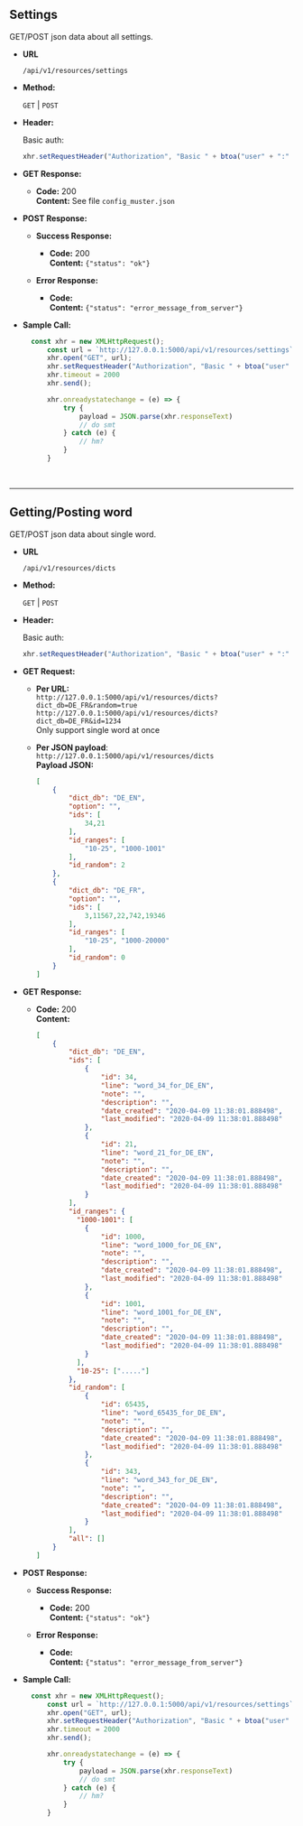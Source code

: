 **Settings**
----
  GET/POST json data about all settings.

* **URL**

  ``/api/v1/resources/settings``

* **Method:**

  `GET` | `POST`
  
* **Header:**
  
  Basic auth:
  ```javascript
  xhr.setRequestHeader("Authorization", "Basic " + btoa("user" + ":" + "password"))
  ```
* **GET Response:**

  * **Code:** 200 <br />
    **Content:** See file `config_muster.json`
 
* **POST Response:**
    * **Success Response:**

        * **Code:** 200 <br />
            **Content:** `{"status": "ok"}`
 
    * **Error Response:**

        * **Code:**  <br />
            **Content:** `{"status": "error_message_from_server"}`

* **Sample Call:**

  ```javascript
    const xhr = new XMLHttpRequest();
        const url = `http://127.0.0.1:5000/api/v1/resources/settings`
        xhr.open("GET", url);
        xhr.setRequestHeader("Authorization", "Basic " + btoa("user" + ":" + "password"))
        xhr.timeout = 2000
        xhr.send();

        xhr.onreadystatechange = (e) => {
            try {
                payload = JSON.parse(xhr.responseText)
                // do smt
            } catch (e) {
                // hm?
            }
        }
  ```
  <br>
----------------

**Getting/Posting word**
----
  GET/POST json data about single word.

* **URL**

  ``/api/v1/resources/dicts``

* **Method:**

  `GET` | `POST`
  
* **Header:**
  
  Basic auth:
  ```javascript
  xhr.setRequestHeader("Authorization", "Basic " + btoa("user" + ":" + "password"))
  ```
* **GET Request:**

  *  **Per URL:**<br>
      ``http://127.0.0.1:5000/api/v1/resources/dicts?dict_db=DE_FR&random=true``<br>
      ``http://127.0.0.1:5000/api/v1/resources/dicts?dict_db=DE_FR&id=1234``<br>
      Only support single word at once

  *  **Per JSON payload**:<br>
      ``http://127.0.0.1:5000/api/v1/resources/dicts``<br />
     **Payload JSON:**<br>
      ```json
      [
          {
              "dict_db": "DE_EN",
              "option": "",
              "ids": [
                  34,21
              ],
              "id_ranges": [
                  "10-25", "1000-1001"
              ],
              "id_random": 2
          },
          {
              "dict_db": "DE_FR",
              "option": "",
              "ids": [
                  3,11567,22,742,19346
              ],
              "id_ranges": [
                  "10-25", "1000-20000"
              ],
              "id_random": 0
          }
      ]
      ```

* **GET Response:**

  * **Code:** 200 <br />
    **Content:** <br>
    ``` json
    [
        {
            "dict_db": "DE_EN",
            "ids": [
                {
                    "id": 34,
                    "line": "word_34_for_DE_EN",
                    "note": "",
                    "description": "",
                    "date_created": "2020-04-09 11:38:01.888498",
                    "last_modified": "2020-04-09 11:38:01.888498"
                },
                {
                    "id": 21,
                    "line": "word_21_for_DE_EN",
                    "note": "",
                    "description": "",
                    "date_created": "2020-04-09 11:38:01.888498",
                    "last_modified": "2020-04-09 11:38:01.888498"
                }
            ],
            "id_ranges": {
              "1000-1001": [
                {
                    "id": 1000,
                    "line": "word_1000_for_DE_EN",
                    "note": "",
                    "description": "",
                    "date_created": "2020-04-09 11:38:01.888498",
                    "last_modified": "2020-04-09 11:38:01.888498"
                },
                {
                    "id": 1001,
                    "line": "word_1001_for_DE_EN",
                    "note": "",
                    "description": "",
                    "date_created": "2020-04-09 11:38:01.888498",
                    "last_modified": "2020-04-09 11:38:01.888498"
                }
              ],
              "10-25": ["....."]
            },
            "id_random": [
                {
                    "id": 65435,
                    "line": "word_65435_for_DE_EN",
                    "note": "",
                    "description": "",
                    "date_created": "2020-04-09 11:38:01.888498",
                    "last_modified": "2020-04-09 11:38:01.888498"
                },
                {
                    "id": 343,
                    "line": "word_343_for_DE_EN",
                    "note": "",
                    "description": "",
                    "date_created": "2020-04-09 11:38:01.888498",
                    "last_modified": "2020-04-09 11:38:01.888498"
                }
            ],
            "all": []
        }
    ]
    ```
 
* **POST Response:**
    * **Success Response:**

        * **Code:** 200 <br />
            **Content:** `{"status": "ok"}`
 
    * **Error Response:**

        * **Code:**  <br />
            **Content:** `{"status": "error_message_from_server"}`

* **Sample Call:**

  ```javascript
    const xhr = new XMLHttpRequest();
        const url = `http://127.0.0.1:5000/api/v1/resources/settings`
        xhr.open("GET", url);
        xhr.setRequestHeader("Authorization", "Basic " + btoa("user" + ":" + "password"))
        xhr.timeout = 2000
        xhr.send();

        xhr.onreadystatechange = (e) => {
            try {
                payload = JSON.parse(xhr.responseText)
                // do smt
            } catch (e) {
                // hm?
            }
        }
  ```